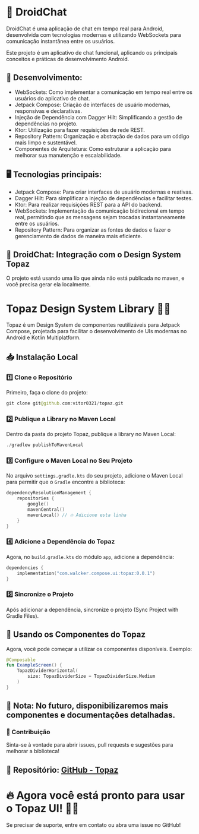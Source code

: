 # 📱 DroidChat
DroidChat é uma aplicação de chat em tempo real para Android, desenvolvida com tecnologias modernas e utilizando WebSockets para comunicação instantânea entre os usuários. 

Este projeto é um aplicativo de chat funcional, aplicando os principais conceitos e práticas de desenvolvimento Android.

## 🚀 Desenvolvimento:

* WebSockets: Como implementar a comunicação em tempo real entre os usuários do aplicativo de chat.
* Jetpack Compose: Criação de interfaces de usuário modernas, responsivas e declarativas.
* Injeção de Dependência com Dagger Hilt: Simplificando a gestão de dependências no projeto.
* Ktor: Utilização para fazer requisições de rede REST.
* Repository Pattern: Organização e abstração de dados para um código mais limpo e sustentável.
* Componentes de Arquitetura: Como estruturar a aplicação para melhorar sua manutenção e escalabilidade.

## 🖥️ Tecnologias principais:

* Jetpack Compose: Para criar interfaces de usuário modernas e reativas.
* Dagger Hilt: Para simplificar a injeção de dependências e facilitar testes.
* Ktor: Para realizar requisições REST para a API do backend.
* WebSockets: Implementação da comunicação bidirecional em tempo real, permitindo que as mensagens sejam trocadas instantaneamente entre os usuários.
* Repository Pattern: Para organizar as fontes de dados e fazer o gerenciamento de dados de maneira mais eficiente.

## 📱 DroidChat: Integração com o Design System Topaz

O projeto está usando uma lib que ainda não está publicada no maven, e você precisa gerar ela localmente.

# Topaz Design System Library 🎨🚀

Topaz é um Design System de componentes reutilizáveis para Jetpack Compose, projetada para facilitar o desenvolvimento de UIs modernas no Android e Kotlin Multiplatform.


## 📥 Instalação Local

### 1️⃣ Clone o Repositório

Primeiro, faça o clone do projeto:

```kotlin
git clone git@github.com:vitor0321/topaz.git
```
### 2️⃣ Publique a Library no Maven Local

Dentro da pasta do projeto Topaz, publique a library no Maven Local:

```kotlin
./gradlew publishToMavenLocal
```

### 3️⃣ Configure o Maven Local no Seu Projeto

No arquivo `settings.gradle.kts` do seu projeto, adicione o Maven Local para permitir que o `Gradle` encontre a biblioteca:

```kotlin
dependencyResolutionManagement {
    repositories {
        google()
        mavenCentral()
        mavenLocal() // 🔥 Adicione esta linha
    }
}
```

### 4️⃣ Adicione a Dependência do Topaz

Agora, no `build.gradle.kts` do módulo `app`, adicione a dependência:

```kotlin
dependencies {
    implementation("com.walcker.compose.ui:topaz:0.0.1")
}
```

### 5️⃣ Sincronize o Projeto
Após adicionar a dependência, sincronize o projeto (Sync Project with Gradle Files).


## 🚀 Usando os Componentes do Topaz
Agora, você pode começar a utilizar os componentes disponíveis. Exemplo:

```kotlin
@Composable
fun ExampleScreen() {
    TopazDividerHorizontal(
        size: TopazDividerSize = TopazDividerSize.Medium
    )
}
```

## 📌 Nota: No futuro, disponibilizaremos mais componentes e documentações detalhadas.

### 📄 Contribuição
Sinta-se à vontade para abrir issues, pull requests e sugestões para melhorar a biblioteca!

## 📌 Repositório: [GitHub - Topaz](https://github.com/vitor0321/topaz)

# 🔥 Agora você está pronto para usar o Topaz UI! 🚀🎨
Se precisar de suporte, entre em contato ou abra uma issue no GitHub!

